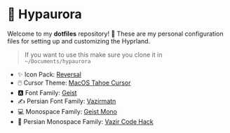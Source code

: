 # 🌌 Hypaurora

Welcome to my **dotfiles** repository! 🎉 These are my personal configuration files for setting up and customizing the Hyprland.

> If you want to use this make sure you clone it in `~/Documents/hypaurora`

- ✨ Icon Pack: [Reversal](https://github.com/yeyushengfan258/Reversal-icon-theme)
- 🖱️ Cursor Theme: [MacOS Tahoe Cursor](https://www.gnome-look.org/p/2300466)
- 🅰️ Font Family: [Geist](https://vercel.com/font)
- ✍️ Persian Font Family: [Vazirmatn](https://rastikerdar.github.io/vazirmatn/en)
- 💻 Monospace Family: [Geist Mono](https://vercel.com/font)
- 📜 Persian Monospace Family: [Vazir Code Hack](https://github.com/rastikerdar/vazir-code-font)
